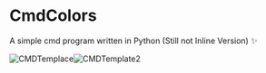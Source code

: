 # CmdColors
A simple cmd program written in Python (Still not Inline Version) ✨

![CMDTemplace](https://media.discordapp.net/attachments/934948090908135436/937899129915445338/unknown.png)![CMDTemplate2](https://media.discordapp.net/attachments/934948090908135436/937900843439632384/unknown.png)
 
